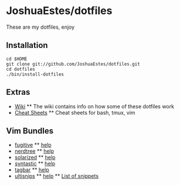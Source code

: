 JoshuaEstes/dotfiles
====================

These are my dotfiles, enjoy

Installation
------------

    cd $HOME
    git clone git://github.com/JoshuaEstes/dotfiles.git
    cd dotfiles
    ./bin/install-dotfiles

Extras
------

* [Wiki](https://github.com/JoshuaEstes/dotfiles/wiki)
** The wiki contains info on how some of these dotfiles work
* [Cheat Sheets](https://gist.github.com/2627607)
** Cheat sheets for bash, tmux, vim

Vim Bundles
-----------

* [fugitive](https://github.com/tpope/vim-fugitive)
** [help](https://raw.github.com/tpope/vim-fugitive/master/doc/fugitive.txt)
* [nerdtree](https://github.com/scrooloose/nerdtree)
** [help](https://raw.github.com/scrooloose/nerdtree/master/doc/NERD_tree.txt)
* [solarized](https://github.com/altercation/vim-colors-solarized)
** [help](https://raw.github.com/altercation/vim-colors-solarized/master/doc/solarized.txt)
* [syntastic](https://github.com/scrooloose/syntastic)
** [help](https://raw.github.com/scrooloose/syntastic/master/doc/syntastic.txt)
* [tagbar](https://github.com/majutsushi/tagbar)
** [help](https://raw.github.com/majutsushi/tagbar/master/doc/tagbar.txt)
* [ultisnips](https://github.com/SirVer/ultisnips)
** [help](https://raw.github.com/SirVer/ultisnips/master/doc/UltiSnips.txt)
** [List of snippets](https://github.com/SirVer/ultisnips/tree/master/UltiSnips)

